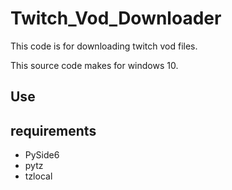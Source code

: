# Twitch_Vod_Downloader
This code is for downloading twitch vod files.

This source code makes for windows 10.  

## Use


## requirements
* PySide6
* pytz
* tzlocal